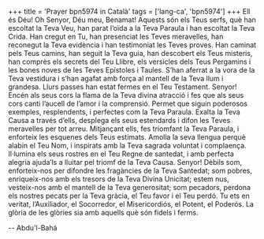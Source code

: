 +++
title = 'Prayer bpn5974 in Català'
tags = ['lang-ca', 'bpn5974']
+++
Ell és Déu!
Oh Senyor, Déu meu, Benamat! Aquests són els Teus serfs, què han escoltat la Teva Veu, han parat l’oïda a la Teva Paraula i han escoltat la Teva Crida. Han cregut en Tu, han presenciat les Teves meravelles, han reconegut la Teva evidència i han testimoniat les Teves proves. Han caminat pels Teus camins, han seguit la Teva guia, han descobert els Teus misteris, han comprès els secrets del Teu Llibre, els versicles dels Teus Pergamins i les bones noves de les Teves Epístoles i Taules. S’han aferrat a la vora de la Teva vestidura i s’han agafat amb força al mantell de la Teva llum i grandesa. Llurs passes han estat fermes en el Teu Testament. Senyor! Encén  als seus cors la flama de la Teva divina atracció i fes que als seus cors canti l’aucell de l’amor i la comprensió. Permet que siguin poderosos exemples, resplendents, i perfectes com la Teva Paraula. Exalta la Teva Causa a través d’ells, desplega els seus estendards i difon les Teves meravelles per tot arreu. Mitjançant ells, fes triomfant la Teva Paraula, i enforteix les esquenes dels Teus estimats. Amolla la seva llengua perquè alabin el Teu Nom, i inspirats amb la Teva sagrada voluntat i complaença. Il·lumina els seus rostres en el Teu Regne de santedat, i amb perfecta alegria ajuda’ls a lluitar pel triomf de la Teva Causa.
Senyor! Dèbils som, enforteix-nos per difondre les fragàncies de la Teva Santedat; som pobres, enriqueix-nos amb els tresors de la Teva Divina Unicitat; estem nus, vesteix-nos amb el mantell de la Teva generositat; som pecadors, perdona els nostres pecats per la Teva gràcia, el Teu favor i el Teu perdó. Tu ets en veritat, l’Auxiliador, el Socorredor, el Misericordiós, el Potent, el Poderós.
La glòria de les glòries sia amb aquells què són fidels i ferms.

-- Abdu'l-Bahá
